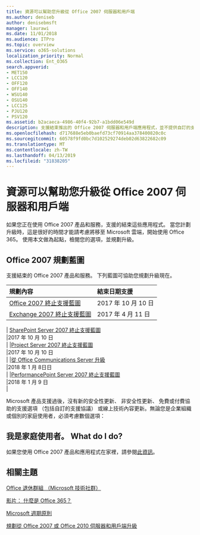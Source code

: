 ```yaml
---
title: 資源可以幫助您升級從 Office 2007 伺服器和用戶端
ms.author: deniseb
author: denisebmsft
manager: laurawi
ms.date: 11/01/2018
ms.audience: ITPro
ms.topic: overview
ms.service: o365-solutions
localization_priority: Normal
ms.collection: Ent_O365
search.appverid:
- MET150
- LCC120
- OFF120
- OFF140
- WSU140
- OSU140
- LCC125
- PJU120
- PSV120
ms.assetid: b2acaeca-4986-40f4-92b7-a1bdd06e549d
description: 支援結束推出的 Office 2007 伺服器和用戶端應用程式，並不提供自訂的支援協議。 使用本文來啟動現在規劃您的升級。
ms.openlocfilehash: d717688e5eb0baefd73cf70914aa378400820c0c
ms.sourcegitcommit: 60578f9fd0bc7d102529274deb02d63822682c09
ms.translationtype: MT
ms.contentlocale: zh-TW
ms.lasthandoff: 04/13/2019
ms.locfileid: "31838205"
---
```

# <a name="resources-to-help-you-upgrade-from-office-2007-servers-and-clients"></a>資源可以幫助您升級從 Office 2007 伺服器和用戶端

如果您正在使用 Office 2007 產品和服務，支援的結束這些應用程式。 當您計劃升級時，這是很好的時間才能請考慮將移至 Microsoft 雲端，開始使用 Office 365。 使用本文做為起點，檢閱您的選項，並規劃升級。
      
## <a name="office-2007-planning-roadmaps"></a>Office 2007 規劃藍圖
  
支援結束的 Office 2007 產品和服務。 下列藍圖可協助您規劃升級現在。

|**規劃內容**|**結束日期支援**|
|:-----|:-----|
|[Office 2007 終止支援藍圖](https://docs.microsoft.com/DeployOffice/office-2007-end-support-roadmap) <br/> |2017 年 10 月 10 日  <br/> |
|[Exchange 2007 終止支援藍圖](exchange-2007-end-of-support.md) <br/> |2017 年 4 月 11 日  <br/> |
|
  [SharePoint Server 2007 終止支援藍圖](sharepoint-2007-end-of-support.md) <br/> |2017 年 10 月 10 日  <br/> |
|[Project Server 2007 終止支援藍圖](project-server-2007-end-of-support.md) <br/> |2017 年 10 月 10 日  <br/> |
|[從 Office Communications Server 升級](https://docs.microsoft.com/SkypeForBusiness/plan-your-deployment/upgrade) <br/> |2018 年 1 月 8日日  <br/> |
|[PerformancePoint Server 2007 終止支援藍圖](pps-2007-end-of-support.md) <br/> |2018 年 1 月 9 日  <br/> |
   
Microsoft 產品支援過後，沒有新的安全性更新、 非安全性更新、 免費或付費協助的支援選項 （包括自訂的支援協議） 或線上技術內容更新。無論您是企業組織或個別的家庭使用者，必須考慮數個選項：

## <a name="im-a-home-user-what-do-i-do"></a>我是家庭使用者。 What do I do?

如果您使用 Office 2007 產品和應用程式在家裡，請參閱[此資訊](plan-upgrade-previous-versions-office.md#im-a-home-user-what-do-i-do)。
     
## <a name="related-topics"></a>相關主題

[Office 退休群組 （Microsoft 技術社群）](https://go.microsoft.com/fwlink/?linkid=842065)
  
[影片： 什麼是 Office 365？](https://support.office.com/article/847caf12-2589-452c-8aca-1c009797678b.aspx)
  
[Microsoft 週期原則](https://go.microsoft.com/fwlink/?linkid=865200)

[規劃從 Office 2007 或 Office 2010 伺服器和用戶端升級](plan-upgrade-previous-versions-office.md)
  

